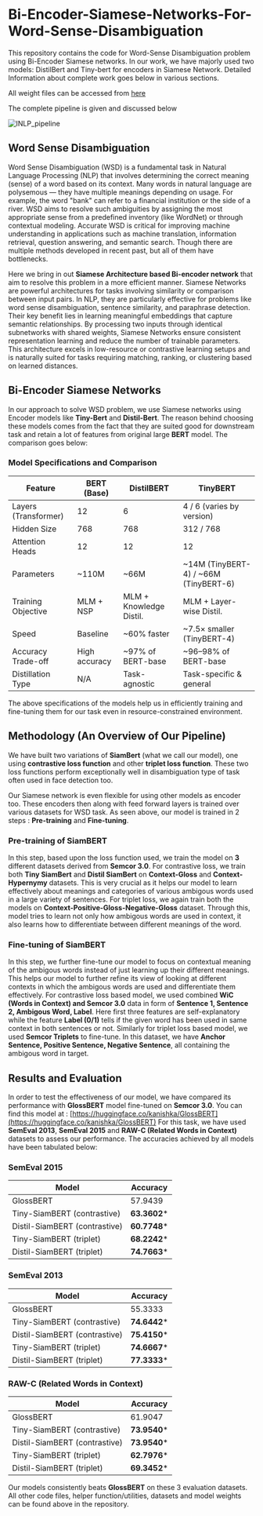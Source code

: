 # Bi-Encoder-Siamese-Networks-For-Word-Sense-Disambiguation

This repository contains the code for Word-Sense Disambiguation problem using Bi-Encoder Siamese networks. In our work, we have majorly used two models: DistilBert and Tiny-bert for encoders in Siamese Network. Detailed Information about complete work goes below in various sections.

All weight files can be accessed from [here](https://iiithydresearch-my.sharepoint.com/:f:/g/personal/amit_shukla_research_iiit_ac_in/EooiBHSPQsdFhPZkWdh_6m4BAjfNBXxXSdoVHJh9cOfzIg?e=Y6kY1T)

The complete pipeline is given and discussed below

![INLP_pipeline](https://github.com/user-attachments/assets/d7d5c270-b2e9-466a-860d-a6daf9aa2e22)

## Word Sense Disambiguation

Word Sense Disambiguation (WSD) is a fundamental task in Natural Language Processing (NLP) that involves determining the correct meaning (sense) of a word based on its context. Many words in natural language are polysemous — they have multiple meanings depending on usage. For example, the word "bank" can refer to a financial institution or the side of a river. WSD aims to resolve such ambiguities by assigning the most appropriate sense from a predefined inventory (like WordNet) or through contextual modeling. Accurate WSD is critical for improving machine understanding in applications such as machine translation, information retrieval, question answering, and semantic search. Though there are multiple methods developed in recent past, but all of them have bottlenecks.

Here we bring in out **Siamese Architecture based Bi-encoder network** that aim to resolve this problem in a more efficient manner. Siamese Networks are powerful architectures for tasks involving similarity or comparison between input pairs. In NLP, they are particularly effective for problems like word sense disambiguation, sentence similarity, and paraphrase detection. Their key benefit lies in learning meaningful embeddings that capture semantic relationships. By processing two inputs through identical subnetworks with shared weights, Siamese Networks ensure consistent representation learning and reduce the number of trainable parameters. This architecture excels in low-resource or contrastive learning setups and is naturally suited for tasks requiring matching, ranking, or clustering based on learned distances.


## Bi-Encoder Siamese Networks

In our approach to solve WSD problem, we use Siamese networks using Encoder models like **Tiny-Bert** and **Distil-Bert**. The reason behind choosing these models comes from the fact that they are suited good for downstream task and retain a lot of features from original large **BERT** model. The comparison goes below:

### Model Specifications and Comparison

| Feature               | BERT (Base)         | DistilBERT             | TinyBERT                |
|-----------------------|---------------------|-------------------------|--------------------------|
| Layers (Transformer)  | 12                  | 6                       | 4 / 6 (varies by version) |
| Hidden Size           | 768                 | 768                     | 312 / 768               |
| Attention Heads       | 12                  | 12                      | 12                      |
| Parameters            | ~110M               | ~66M                    | ~14M (TinyBERT-4) / ~66M (TinyBERT-6) |
| Training Objective    | MLM + NSP           | MLM + Knowledge Distil. | MLM + Layer-wise Distil. |
| Speed                 | Baseline            | ~60% faster             | ~7.5× smaller (TinyBERT-4) |
| Accuracy Trade-off    | High accuracy       | ~97% of BERT-base       | ~96–98% of BERT-base    |
| Distillation Type     | N/A                 | Task-agnostic           | Task-specific & general |


The above specifications of the models help us in efficiently training and fine-tuning them for our task even in resource-constrained environment.

## Methodology (An Overview of Our Pipeline)

We have built two variations of **SiamBert** (what we call our model), one using **contrastive loss function** and other **triplet loss function**. These two loss functions perform exceptionally well in disambiguation type of task often used in face detection too.

Our Siamese network is even flexible for using other models as encoder too. These encoders then along with feed forward layers is trained over various datasets for WSD task. As seen above, our model is trained in 2 steps : **Pre-training** and **Fine-tuning**.

### Pre-training of SiamBERT

In this step, based upon the loss function used, we train the model on **3** different datasets derived from **Semcor 3.0**. For contrastive loss, we train both **Tiny SiamBert** and **Distil SiamBert** on **Context-Gloss** and **Context-Hypernymy** datasets. This is very crucial as it helps our model to learn effectively about meanings and categories of various ambigous words used in a large variety of sentences.
For triplet loss, we again train both the models on **Context-Positive-Gloss-Negative-Gloss** dataset. Through this, model tries to learn not only how ambigous words are used in context, it also learns how to differentiate between different meanings of the word.

### Fine-tuning of SiamBERT

In this step, we further fine-tune our model to focus on contextual meaning of the ambigous words instead of just learning up their different meanings. This helps our model to further refine its view of looking at different contexts in which the ambigous words are used and differentiate them effectively. For contrastive loss based model, we used combined **WiC (Words in Context) and Semcor 3.0** data in form of **Sentence 1,  Sentence 2, Ambigous Word,  Label**. Here first three features are self-explanatory while the feature **Label (0/1)** tells if the given word has been used in same context in both sentences or not.
Similarly for triplet loss based model, we used **Semcor Triplets** to fine-tune. In this dataset, we have **Anchor Sentence, Positive Sentence, Negative Sentence**, all containing the ambigous word in target.


## Results and Evaluation
In order to test the effectiveness of our model, we have compared its performance with **GlossBERT** model fine-tuned on **Semcor 3.0**. You can find this model at : [https://huggingface.co/kanishka/GlossBERT](https://huggingface.co/kanishka/GlossBERT) For this task, we have used **SemEval 2013**, **SemEval 2015** and **RAW-C (Related Words in Context)** datasets to assess our performance. The accuracies achieved by all models have been tabulated below:

### SemEval 2015

|            **Model**            |                   **Accuracy**                  |
|---------------------------------|-------------------------------------------------|
| GlossBERT                       |                  57.9439                        |
| Tiny-SiamBERT (contrastive)     |                  **63.3602***                    |
| Distil-SiamBERT (contrastive)   |                  **60.7748***                    |
| Tiny-SiamBERT (triplet)         |                  **68.2242***                    |
| Distil-SiamBERT (triplet)       |                  **74.7663***                    |



### SemEval 2013

|            **Model**            |                   **Accuracy**                  |
|---------------------------------|-------------------------------------------------|
| GlossBERT                       |                  55.3333                        |
| Tiny-SiamBERT (contrastive)     |                  **74.6442***                    |
| Distil-SiamBERT (contrastive)   |                  **75.4150***                    |
| Tiny-SiamBERT (triplet)         |                  **74.6667***                    |
| Distil-SiamBERT (triplet)       |                  **77.3333***                    |



### RAW-C (Related Words in Context)

|            **Model**            |                   **Accuracy**                  |
|---------------------------------|-------------------------------------------------|
| GlossBERT                       |                  61.9047                        |
| Tiny-SiamBERT (contrastive)     |                  **73.9540***                    |
| Distil-SiamBERT (contrastive)   |                  **73.9540***                    |
| Tiny-SiamBERT (triplet)         |                  **62.7976***                    |
| Distil-SiamBERT (triplet)       |                  **69.3452***                    |

Our models consistently beats **GlossBERT** on these 3 evaluation datasets. All other code files, helper function/utilities, datasets and model weights can be found above in the repository.
